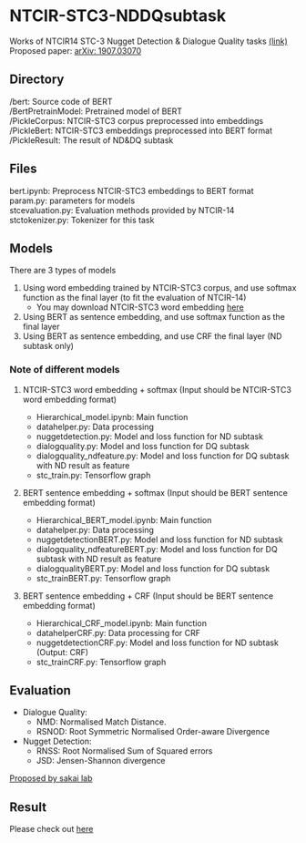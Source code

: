 # NTCIR-STC3-NDDQsubtask 
Works of NTCIR14 STC-3 Nugget Detection &amp; Dialogue Quality tasks [(link)](https://sakai-lab.github.io/stc3-dataset/)
Proposed paper: [arXiv: 1907.03070](https://arxiv.org/abs/1907.03070)

## Directory
/bert: Source code of BERT <br/>
/BertPretrainModel: Pretrained model of BERT <br/>
/PickleCorpus: NTCIR-STC3 corpus preprocessed into embeddings <br/>
/PickleBert: NTCIR-STC3 embeddings preprocessed into BERT format <br/>
/PickleResult: The result of ND&DQ subtask <br/>

## Files
bert.ipynb: Preprocess NTCIR-STC3 embeddings to BERT format <br/>
param.py: parameters for models <br/>
stcevaluation.py: Evaluation methods provided by NTCIR-14 <br/>
stctokenizer.py: Tokenizer for this task <br/>

## Models
There are 3 types of models
1. Using word embedding trained by NTCIR-STC3 corpus, and use softmax function as the final layer (to fit the evaluation of NTCIR-14)
    + You may download NTCIR-STC3 word embedding [here](https://drive.google.com/drive/folders/12kBvfxXrJoul3137c16DKwWikq1-jQ_j?usp=sharing)
2. Using BERT as sentence embedding, and use softmax function as the final layer 
3. Using BERT as sentence embedding, and use CRF the final layer (ND subtask only)

### Note of different models
1. NTCIR-STC3 word embedding + softmax (Input should be NTCIR-STC3 word embedding format)
    + Hierarchical_model.ipynb: Main function
    + datahelper.py: Data processing
    + nuggetdetection.py: Model and loss function for ND subtask
    + dialogquality.py: Model and loss function for DQ subtask
    + dialogquality_ndfeature.py: Model and loss function for DQ subtask with ND result as feature
    + stc_train.py: Tensorflow graph

2. BERT sentence embedding + softmax (Input should be BERT sentence embedding format)
    + Hierarchical_BERT_model.ipynb: Main function
    + datahelper.py: Data processing
    + nuggetdetectionBERT.py: Model and loss function for ND subtask
    + dialogquality_ndfeatureBERT.py: Model and loss function for DQ subtask with ND result as feature
    + dialogqualityBERT.py: Model and loss function for DQ subtask
    + stc_trainBERT.py: Tensorflow graph

3. BERT sentence embedding + CRF (Input should be BERT sentence embedding format)
    + Hierarchical_CRF_model.ipynb: Main function
    + datahelperCRF.py: Data processing for CRF
    + nuggetdetectionCRF.py: Model and loss function for ND subtask (Output: CRF)
    + stc_trainCRF.py: Tensorflow graph

## Evaluation
+ Dialogue Quality:
    + NMD: Normalised Match Distance.
    + RSNOD: Root Symmetric Normalised Order-aware Divergence
+ Nugget Detection:
    + RNSS: Root Normalised Sum of Squared errors
    + JSD: Jensen-Shannon divergence

[Proposed by sakai lab](https://sakai-lab.github.io/stc3-dataset/)

## Result
Please check out [here](https://arxiv.org/abs/1907.03070)
